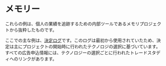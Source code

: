 # メモリー

これらの例は、個人の業績を追跡するための内部ツールであるメモリプロジェクトから抜粋したものです。

ここでの主な例は、[決定ログ](Decision-Log.md)です。このログは最初から使用されていたため、決定は主にプロジェクトの開始時に行われたテクノロジの選択に基づいています。すべての広告申込情報には、テクノロジーの選択ごとに行われたトレードス​​タディへのリンクがあります。
